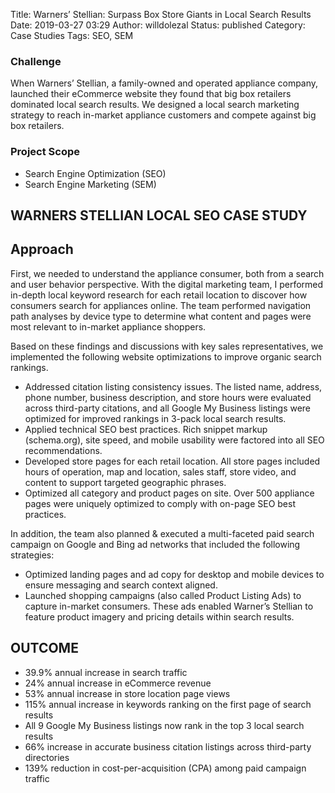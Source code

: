 Title: Warners’ Stellian: Surpass Box Store Giants in Local Search Results
Date: 2019-03-27 03:29
Author: willdolezal
Status: published
Category: Case Studies
Tags: SEO, SEM

### Challenge 
When Warners’ Stellian, a family-owned and operated appliance company, launched their eCommerce website they found that big box retailers dominated local search results. We designed a local search marketing strategy to reach in-market appliance customers and compete against big box retailers.

### Project Scope
- Search Engine Optimization (SEO)
- Search Engine Marketing (SEM)


## WARNERS STELLIAN LOCAL SEO CASE STUDY

## Approach
First, we needed to understand the appliance consumer, both from a search and user behavior perspective. With the digital marketing team, I performed in-depth local keyword research for each retail location to discover how consumers search for appliances online. The team performed navigation path analyses by device type to determine what content and pages were most relevant to in-market appliance shoppers.

Based on these findings and discussions with key sales representatives, we implemented the following website optimizations to improve organic search rankings.

- Addressed citation listing consistency issues. The listed name, address, phone number, business description, and store hours were evaluated across third-party citations, and all Google My Business listings were optimized for improved rankings in 3-pack local search results.
- Applied technical SEO best practices. Rich snippet markup (schema.org), site speed, and mobile usability were factored into all SEO recommendations.
- Developed store pages for each retail location. All store pages included hours of operation, map and location, sales staff, store video, and content to support targeted geographic phrases.
- Optimized all category and product pages on site. Over 500 appliance pages were uniquely optimized to comply with on-page SEO best practices.

In addition, the team also planned & executed a multi-faceted paid search campaign on Google and Bing ad networks that included the following strategies:

- Optimized landing pages and ad copy for desktop and mobile devices to ensure messaging and search context aligned.
- Launched shopping campaigns (also called Product Listing Ads) to capture in-market consumers. These ads enabled Warner’s Stellian to feature product imagery and pricing details within search results.

## OUTCOME 
- 39.9% annual increase in search traffic
- 24% annual increase in eCommerce revenue
- 53% annual increase in store location page views
- 115% annual increase in keywords ranking on the first page of search results
- All 9 Google My Business listings now rank in the top 3 local search results
- 66% increase in accurate business citation listings across third-party directories
- 139% reduction in cost-per-acquisition (CPA) among paid campaign traffic
